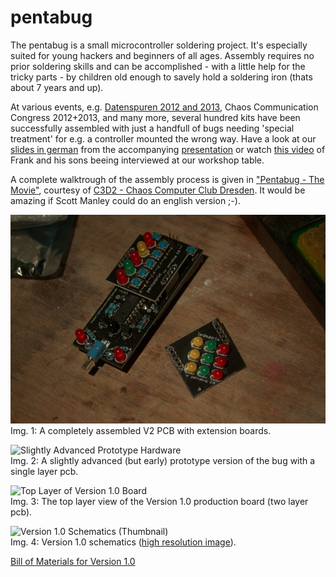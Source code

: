 pentabug
========

The pentabug is a small microcontroller soldering project. It's especially suited for young hackers and beginners of all ages. Assembly requires no prior soldering skills and can be accomplished - with a little help for the tricky parts - by children old enough to savely hold a soldering iron (thats about 7 years and up).

At various events, e.g. [Datenspuren 2012 and 2013](http://datenspuren.de "Datenspuren 2012 and 2013"), Chaos Communication Congress 2012+2013, and many more, several hundred kits have been successfully assembled with just a handfull of bugs needing 'special treatment' for e.g. a controller mounted the wrong way. Have a look at our [slides in german](/c3d2/pentabug/raw/master/doc/201210_slides_datenspuren.pdf "slides form the Datenspuren 2012 talk") from the accompanying [presentation](http://www.datenspuren.de/2012/fahrplan/events/5074.de.html "pentabug talk announcement") or watch [this video](http://www.youtube.com/watch?v=HTBhXqNR6LY "Dresdner Piratencast Folge 14 - Datenspuren") of Frank and his sons beeing interviewed at our workshop table.

A complete walktrough of the assembly process is given in ["Pentabug - The Movie"](http://www.c3d2.de/news/video-pentabug-bauen.html "Pentabug - The Movie"), courtesy of [C3D2 - Chaos Computer Club Dresden](http://c3d2.de "C3D2 - Chaos Computer Club Dresden"). It would be amazing if Scott Manley could do an english version ;-).

![Assembled V2 PCB with extension boards](https://github.com/c3d2/pentabug/raw/master/img/assembled_v2_728x483.jpg)  
Img. 1: A completely assembled V2 PCB with extension boards.

![Slightly Advanced Prototype Hardware](https://github.com/c3d2/pentabug/raw/master/img/prototype.jpg)  
Img. 2: A slightly advanced (but early) prototype version of the bug with a single layer pcb.

![Top Layer of Version 1.0 Board](https://github.com/c3d2/pentabug/raw/master/img/board_top.png)  
Img. 3: The top layer view of the Version 1.0 production board (two layer pcb).

![Version 1.0 Schematics (Thumbnail)](https://github.com/c3d2/pentabug/raw/master/img/schematics_v1_0_thumb.png)  
Img. 4: Version 1.0 schematics ([high resolution image](https://github.com/c3d2/pentabug/raw/master/img/schematics_v1_0.png "high resolution image of schematics")).

[Bill of Materials for Version 1.0](https://github.com/c3d2/pentabug/blob/master/bom.md "bill of materials")
